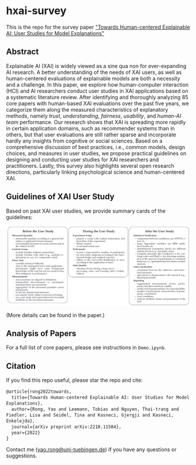 # hxai-survey
This is the repo for the survey paper ["Towards Human-centered Explainable AI: User Studies for Model Explanations"](https://arxiv.org/pdf/2210.11584.pdf)

## Abstract
Explainable AI (XAI) is widely viewed as a sine qua non for ever-expanding AI research. A better understanding of the needs of XAI users, as well as human-centered evaluations of explainable models are both a necessity and a challenge. In this paper, we explore how human-computer interaction (HCI) and AI researchers conduct user studies in XAI applications based on a systematic literature review. After identifying and thoroughly analyzing 85 core papers with human-based XAI evaluations over the past five years, we categorize them along the measured characteristics of explanatory methods, namely *trust*, *understanding*, *fairness*, *usability*, and *human-AI team* performance. Our research shows that XAI is spreading more rapidly in certain application domains, such as recommender systems than in others, but that user evaluations are still rather sparse and incorporate hardly any insights from cognitive or social sciences. Based on a comprehensive discussion of best practices, i.e., common models, design choices, and measures in user studies, we propose practical guidelines on designing and conducting user studies for XAI researchers and practitioners. Lastly, this survey also highlights several open research directions, particularly linking psychological science and human-centered XAI. 

## Guidelines of XAI User Study
Based on past XAI user studies, we provide summary cards of the guidelines:

![Summary cards of the guidelines extracted from past XAI user studies](https://github.com/yaorong0921/hxai-survey/blob/main/guidelines.png "Summary cards of the guidelines extracted from past XAI user studies")

(More details can be found in the paper.)

## Analysis of Papers
For a full list of core papers, please see instructions in `Demo.ipynb`.



## Citation
If you find this repo useful, please star the repo and cite:
```
@article{rong2022towards,
  title={Towards Human-centered Explainable AI: User Studies for Model Explanations},
  author={Rong, Yao and Leemann, Tobias and Nguyen, Thai-trang and Fiedler, Lisa and Seidel, Tina and Kasneci, Gjergji and Kasneci, Enkelejda},
  journal={arXiv preprint arXiv:2210.11584},
  year={2022}
}
```
Contact me (yao.rong@uni-tuebingen.de) if you have any questions or suggestions.
